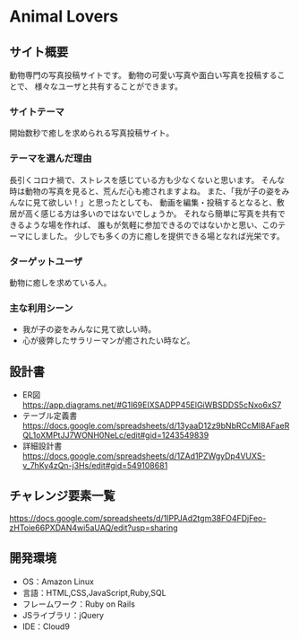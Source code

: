 # Animal Lovers

## サイト概要
動物専門の写真投稿サイトです。
動物の可愛い写真や面白い写真を投稿することで、
様々なユーザと共有することができます。

### サイトテーマ
開始数秒で癒しを求められる写真投稿サイト。

### テーマを選んだ理由
長引くコロナ禍で、ストレスを感じている方も少なくないと思います。
そんな時は動物の写真を見ると、荒んだ心も癒されますよね。
また、「我が子の姿をみんなに見て欲しい！」と思ったとしても、
動画を編集・投稿するとなると、敷居が高く感じる方は多いのではないでしょうか。
それなら簡単に写真を共有できるような場を作れば、
誰もが気軽に参加できるのではないかと思い、このテーマにしました。
少しでも多くの方に癒しを提供できる場となれば光栄です。

### ターゲットユーザ
動物に癒しを求めている人。

### 主な利用シーン
- 我が子の姿をみんなに見て欲しい時。
- 心が疲弊したサラリーマンが癒されたい時など。

## 設計書
- ER図
https://app.diagrams.net/#G1I69EIXSADPP45ElGiWBSDDS5cNxo6xS7
- テーブル定義書
　https://docs.google.com/spreadsheets/d/13yaaD12z9bNbRCcMI8AFaeRQL1oXMPtJJ7WONH0NeLc/edit#gid=1243549839
- 詳細設計書
https://docs.google.com/spreadsheets/d/1ZAd1PZWgyDp4VUXS-v_7hKy4zQn-j3Hs/edit#gid=549108681

## チャレンジ要素一覧
https://docs.google.com/spreadsheets/d/1IPPJAd2tgm38FO4FDjFeo-zHToie66PXDAN4wi5aUAQ/edit?usp=sharing

## 開発環境
- OS：Amazon Linux
- 言語：HTML,CSS,JavaScript,Ruby,SQL
- フレームワーク：Ruby on Rails
- JSライブラリ：jQuery
- IDE：Cloud9
